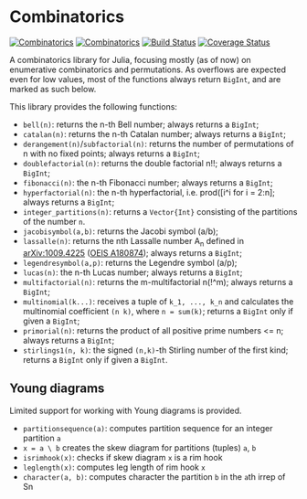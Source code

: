 # Combinatorics

[![Combinatorics](http://pkg.julialang.org/badges/Combinatorics_release.svg)](http://pkg.julialang.org/?pkg=Combinatorics&ver=release)
[![Combinatorics](http://pkg.julialang.org/badges/Combinatorics_nightly.svg)](http://pkg.julialang.org/?pkg=Combinatorics&ver=nightly)
[![Build Status](https://travis-ci.org/JuliaLang/Combinatorics.jl.svg?branch=master)](https://travis-ci.org/JuliaLang/Combinatorics.jl)
[![Coverage Status](https://img.shields.io/coveralls/JuliaLang/Combinatorics.jl.svg)](https://coveralls.io/r/JuliaLang/Combinatorics.jl)

A combinatorics library for Julia, focusing mostly (as of now) on enumerative
combinatorics and permutations.  As overflows are expected even for low values,
most of the functions always return `BigInt`, and are marked as such below.

This library provides the following functions:
 - `bell(n)`: returns the n-th Bell number; always returns a `BigInt`;
 - `catalan(n)`: returns the n-th Catalan number; always returns a `BigInt`;
 - `derangement(n)`/`subfactorial(n)`: returns the number of permutations of n with no fixed points; always returns a `BigInt`;
 - `doublefactorial(n)`: returns the double factorial n!!; always returns a `BigInt`;
 - `fibonacci(n)`: the n-th Fibonacci number; always returns a `BigInt`;
 - `hyperfactorial(n)`: the n-th hyperfactorial, i.e. prod([i^i for i = 2:n]; always returns a `BigInt`;
 - `integer_partitions(n)`: returns a `Vector{Int}` consisting of the partitions of the number `n`.
 - `jacobisymbol(a,b)`: returns the Jacobi symbol (a/b);
 - `lassalle(n)`: returns the nth Lassalle number A<sub>n</sub> defined in [arXiv:1009.4225](http://arxiv.org/abs/1009.4225) ([OEIS A180874](http://oeis.org/A180874)); always returns a `BigInt`;
 - `legendresymbol(a,p)`: returns the Legendre symbol (a/p);
 - `lucas(n)`: the n-th Lucas number; always returns a `BigInt`;
 - `multifactorial(n)`: returns the m-multifactorial n(!^m); always returns a `BigInt`;
 - `multinomial(k...)`: receives a tuple of `k_1, ..., k_n` and calculates the multinomial coefficient `(n k)`, where `n = sum(k)`; returns a `BigInt` only if given a `BigInt`;
 - `primorial(n)`: returns the product of all positive prime numbers <= n; always returns a `BigInt`;
 - `stirlings1(n, k)`: the signed `(n,k)`-th Stirling number of the first kind; returns a `BigInt` only if given a `BigInt`.

Young diagrams
--------------
Limited support for working with Young diagrams is provided.

- `partitionsequence(a)`: computes partition sequence for an integer partition `a`
- `x = a \ b` creates the skew diagram for partitions (tuples) `a`, `b`
- `isrimhook(x)`: checks if skew diagram `x` is a rim hook
- `leglength(x)`: computes leg length of rim hook `x`
- `character(a, b)`: computes character the partition `b` in the `a`th irrep of Sn
